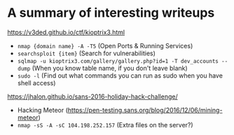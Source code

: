# A summary of interesting writeups

https://v3ded.github.io/ctf/kioptrix3.html
- `nmap {domain name} -A -T5` (Open Ports & Running Services)
- `searchsploit {item}` (Search for vulnerabilities)
- `sqlmap -u kioptrix3.com/gallery/gallery.php?id=1 -T dev_accounts --dump` (When you know table name, if you don't leave blank)
- `sudo -l` (Find out what commands you can run as sudo when you have shell access)

https://jhalon.github.io/sans-2016-holiday-hack-challenge/
 - Hacking Meteor (https://pen-testing.sans.org/blog/2016/12/06/mining-meteor)
- `nmap -sS -A -sC 104.198.252.157` (Extra files on the server?)
